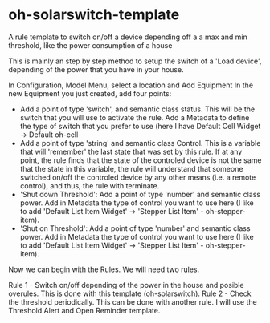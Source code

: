 # oh-solarswitch-template
A rule template to switch on/off a device depending off a a max and min threshold, like the power consumption of a house

This is mainly an step by step method to setup the switch of a 'Load device', depending of the power that you have in your house.

In Configuration, Model Menu, select a location and Add Equipment
In the new Equipment you just created, add four points:
- Add a point of type 'switch', and semantic class status. This will be the switch that you will use to activate the  rule. Add a Metadata to define the type of switch that you prefer to use (here I have Default Cell Widget -> Default oh-cell
- Add a point of type 'string' and semantic class Control. This is a variable that will 'remember' the last state that was set by this rule. If at any point, the rule finds that the state of the controled device is not the same that the state in this variable, the rule will understand that someone switched on/off the controled device by any other means (i.e. a remote control), and thus, the rule with terminate.
- 'Shut down Threshold': Add a point of type 'number' and semantic class power. Add in Metadata the type of control you want to use here (I like to add 'Default List Item Widget' -> 'Stepper List Item' - oh-stepper-item).
- 'Shut on Threshold': Add a point of type 'number' and semantic class power. Add in Metadata the type of control you want to use here (I like to add 'Default List Item Widget' -> 'Stepper List Item' - oh-stepper-item).


Now we can begin with the Rules. We will need two rules.

Rule 1 - Switch on/off depending of the power in the house and posible overules. This is done with this template (oh-solarswitch).
Rule 2 - Check the threshold periodically. This can be done with another rule. I will use the Threshold Alert and Open Reminder template.
